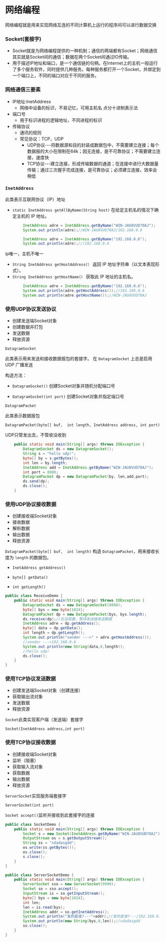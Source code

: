 # 网络编程

网络编程就是用来实现网络互连的不同计算机上运行的程序间可以进行数据交换

### Socket(套接字)

- Socket就是为网络编程提供的一种机制；通信的两端都有Socket；网络通信其实就是Socket间的通信；数据在两个Socket间通过IO传输。
- 用于描述IP地址和端口，是一个通信链的句柄。在Internet上的主机一般运行了多个服务软件，同时提供几种服务。每种服务都打开一个Socket，并绑定到一个端口上，不同的端口对应于不同的服务。

### 网络通信三要素

- IP地址:InetAddress
  - 网络中设备的标识，不易记忆，可用主机名  点分十进制表示法
- 端口号
  - 用于标识进程的逻辑地址，不同进程的标识
- 传输协议
  - 通讯的规则
  - 常见协议：TCP，UDP
    - UDP协议---将数据源和目的封装成数据包中，不需要建立连接；每个数据报的大小在限制在64k；因无连接，是不可靠协议；不需要建立连接，速度快
    - TCP协议---建立连接，形成传输数据的通道；在连接中进行大数据量传输；通过三次握手完成连接，是可靠协议；必须建立连接，效率会稍低

### `InetAddress`

此类表示互联网协议（IP）地址

- `static InetAddress getAllByName(String host)` 在给定主机名的情况下确定主机的 IP 地址。

```java
		InetAddress adre = InetAddress.getByName("WIN-JAU8VUD70AJ");
		System.out.println(adre);//WIN-JAU8VUD70AJ/192.168.0.6
```

```java
		InetAddress adre = InetAddress.getByName("192.168.0.6");
		System.out.println(adre);///192.168.0.6
```

ip唯一，主机不唯一

-  `String InetAddress getHostAddress(）` 返回 IP 地址字符串（以文本表现形式）。
-   `String InetAddress getHostName(）` 获取此 IP 地址的主机名。

```java
		InetAddress adre = InetAddress.getByName("192.168.0.6");
		System.out.println(adre.getHostAddress());//192.168.0.6
		System.out.println(adre.getHostName());//WIN-JAU8VUD70AJ
```

### 使用UDP协议发送协议

- 创建发送端Socket对象
- 创建数据并打包
- 发送数据
- 释放资源

`DatagramSocket`

此类表示用来发送和接收数据报包的套接字。 在 `DatagramSocket` 上总是启用 UDP 广播发送

构造方法：

- `DatagramSocket()` 创建Socket对象并随机分配端口号

- `DatagramSocket(int port)` 创建Socket对象并指定端口号

`DatagramPacket`

此类表示数据报包

`DatagramPacket(byte[] buf,  int length, InetAddress address, int port)`

UDP只管发出去，不管收没收到

```java
	public static void main(String[] args) throws IOException {
		DatagramSocket ds = new DatagramSocket();
		String s = "hello udp!";
		byte[] by = s.getBytes();
		int len = by.length;
		InetAddress add = InetAddress.getByName("WIN-JAU8VUD70AJ");
		int port = 8888;
		DatagramPacket dp = new DatagramPacket(by, len,add,port);
		ds.send(dp);
		ds.close();
	}
```

### 使用UDP协议接收数据

- 创建接收端Socket对象
- 接收数据
- 解析数据
- 输出数据
- 释放资源

`DatagramPacket(byte[] buf,  int length)` 构造 `DatagramPacket`，用来接收长度为 `length` 的数据包。

- `InetAddress getAddress()` 

  

- `byte[] getData()` 

  

- `int getLength()` 

  

```java
public class ReceiveDemo {
	public static void main(String[] args) throws IOException {
		DatagramSocket ds = new DatagramSocket(8888);
		byte[] bys = new byte[1024];
		DatagramPacket dp = new DatagramPacket(bys, bys.length);
		ds.receive(dp);//在这阻塞，等待发送端发送数据
		InetAddress adre = dp.getAddress();
		byte[] data = dp.getData();
		int length = dp.getLength();
		System.out.println("sender --->" + adre.getHostAddress());
        //sender --->192.168.0.6
		System.out.println(new String(data,0,length));
        //hello udp!
		ds.close();
	}
}
```

### 使用TCP协议发送数据

- 创建发送端Socket对象（创建连接）
- 获取输出流对象
- 发送数据
- 释放资源

`Socket`此类实现客户端（发送端）套接字

`Socket(InetAddress address,int port)`

### 使用TCP协议接收数据

- 创建接收端Socket对象
- 监听（阻塞）
- 获取输入流对象
- 获取数据
- 输出数据
- 释放资源

`ServerSocket`实现服务端套接字

`ServerSocket(int port)`

`Socket accept()`监听并接收到此套接字的连接

```java
public class SocketDemo {
	public static void main(String[] args) throws IOException {
		Socket s = new Socket(InetAddress.getByName("WIN-JAU8VUD70AJ"), 9999);
		OutputStream os = s.getOutputStream();
		String ss = "sdadasgdd";
		os.write(ss.getBytes());
		os.close();
		s.close();
	}
}
```

```java
public class ServerSocketDemo {
	public static void main(String[] args) throws IOException {
		ServerSocket sso = new ServerSocket(9999);
		Socket so = sso.accept();
		InputStream is = so.getInputStream();
		byte[] bys = new byte[1024];
		int len;
		len = is.read(bys);
		InetAddress addr = so.getInetAddress();
		System.out.println("发的是谁?---"+addr);//发的是谁?---/192.168.0.6
		System.out.println(new String(bys,0,len));//sdadasgdd
		so.close();
	}
}
```

